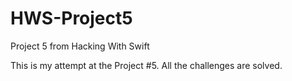 # HWS-Project5
Project 5 from Hacking With Swift

This is my attempt at the Project #5. All the challenges are solved.

